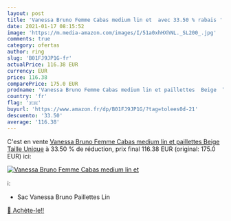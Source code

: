 ```yaml
---
layout: post
title: 'Vanessa Bruno Femme Cabas medium lin et  avec 33.50 % rabais '
date: 2021-01-17 08:15:52
image: 'https://m.media-amazon.com/images/I/51a0xhHXhNL._SL200_.jpg'
comments: true
category: ofertas
author: ring
slug: 'B01FJ9JP1G-fr'
actualPrice: 116.38 EUR
currency: EUR
price: 116.38
comparePrice: 175.0 EUR
prodname: 'Vanessa Bruno Femme Cabas medium lin et paillettes  Beige  Taille Unique'
country: 'fr'
flag: '🇫🇷'
buyurl: 'https://www.amazon.fr/dp/B01FJ9JP1G/?tag=tolees0d-21'
descuento: '33.50'
average: '116.38'
---
```


C'est en vente [Vanessa Bruno Femme Cabas medium lin et paillettes  Beige  Taille Unique](https://www.amazon.fr/dp/B01FJ9JP1G/?tag=tolees0d-21)  à  33.50 % de réduction, prix final  116.38 EUR (original: 175.0 EUR) ici:

[![Vanessa Bruno Femme Cabas medium lin et ](https://m.media-amazon.com/images/I/51a0xhHXhNL._SL200_.jpg)](https://www.amazon.fr/dp/B01FJ9JP1G/?tag=tolees0d-21)

ℹ️:

- Sac Vanessa Bruno Paillettes Lin

[🛒 Achète-le!!](https://www.amazon.fr/dp/B01FJ9JP1G/?tag=tolees0d-21)
